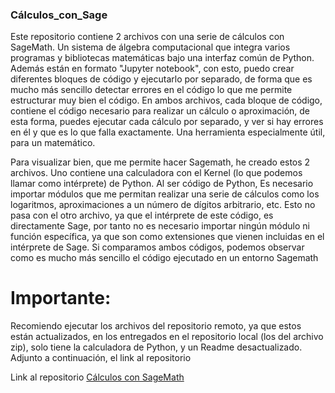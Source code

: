 ### Cálculos_con_Sage

Este repositorio contiene 2 archivos con una serie de cálculos con SageMath. Un sistema de álgebra computacional que integra varios programas y bibliotecas matemáticas bajo una interfaz común de Python.
Además están en formato "Jupyter notebook", con esto, puedo crear diferentes bloques de código y ejecutarlo por separado, de forma que es mucho más sencillo detectar errores en el código lo que me permite
estructurar muy bien el código.
En ambos archivos, cada bloque de código, contiene el código necesario para realizar un cálculo o aproximación, de esta forma, puedes ejecutar cada cálculo por separado, y ver si hay errores en él
y que es lo que falla exactamente. Una herramienta especialmente útil, para un matemático.

Para visualizar bien, que me permite hacer Sagemath, he creado estos 2 archivos. Uno contiene una calculadora con el Kernel (lo que podemos llamar como intérprete) de Python. Al ser código de Python,
Es necesario importar módulos que me permitan realizar una serie de cálculos como los logaritmos, aproximaciones a un número de dígitos arbitrario, etc. Esto no pasa con el otro archivo, ya que el 
intérprete de este código, es directamente Sage, por tanto no es necesario importar ningún módulo ni función específica, ya que son como extensiones que vienen incluidas en el intérprete de Sage.
Si comparamos ambos códigos, podemos observar como es mucho más sencillo el código ejecutado en un entorno Sagemath

# Importante:
Recomiendo ejecutar los archivos del repositorio remoto, ya que estos están actualizados, en los entregados en el repositorio local (los del archivo zip), solo tiene la calculadora de Python, y un
Readme desactualizado. Adjunto a continuación, el link al repositorio

Link al repositorio [Cálculos con SageMath](https://github.com/Valdi183/SageMath_calculator.git)

 
